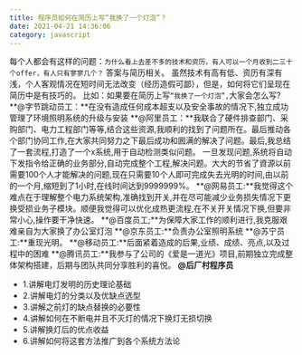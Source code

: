 ```yaml
---
title: 程序员如何在简历上写“我换了一个灯泡”？
date: 2021-04-21 14:36:06
category: javascript
---
```

每个人都会有这样的问题：`为什么看上去差不多的技术和资历，有人可以一个月收到二三十个offer，有人只有寥寥几个？`
        答案与简历相关。
虽然技术有高有低、资历有深有浅，个人客观情况在短时间无法改变（经历造假可鄙），但是，如何将它们呈现在简历中是有技巧的。
比如：如果要在简历上写`“我换了一个灯泡”,`大家会怎么写?
**@字节跳动员工：**在没有造成任何成本超支以及安全事故的情况下,独立成功管理了环境照明系统的升级与安装
**@阿里员工：**我联合了硬件排查部门、采购部门、电力工程部门等等,结合这些资源,我顺利的找到了问题所在。最后推动各个部门协同工作,在大家共同努力之下最后成功和囻满的解决了问题。最后,我总结了一套流程,打造了一个x系统,用于自动检测类似问题。 一旦发现问题,系统将自动下发指令给正确的业务部分,自动完成整个工程,解决问题。大大的节省了資源以前需要100个人才能解决的问题,现在只需要10个人即可完成失去光明的时间,由以前的一个月,缩短到了1小时,在线时间达到9999999%。
**@网易员工:**我觉得这个难点在于理解整个电力系统架构,准确找到开关,并在尽可能减少业务损失情况下更换受损业务子模块。顺便我觉得可以优化成热更流程,在不关开关情况下换,但要非常小心,操作要干净快速。
**@百度员工;**为保障大家工作的顺利进行,我克服艰难亲自为大家换了办公室灯泡
**@京东员工:**负责办公室照明系统
**@苏宁员工:**重现光明。
**@移动员工:**后面紧着造成的后果,业绩、成绩、亮点,以及过程中的困难
**@腾讯员工:**我参与了公司的《爱是一道光》项目,前期独立完成整体架构搭建，后期与团队共同分享胜利的喜悦。
**@后厂村程序员**
- 1.讲解电灯发明的历史理论基础
-  2.讲解电灯的分类以及优缺点选型 
- 3.讲解之前灯的缺点替换的必要性 
- 4.讲解如何在不断电并且不灭灯的情况下换灯无损切换 
- 5.讲解换灯后的优点收益 
- 6.讲解如何将这套方法推广到各个系统方法论 
